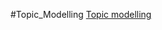#Topic_Modelling
[Topic modelling](https://www.kaggle.com/code/rcushen/topic-modelling-with-lsa-and-lda)
